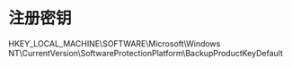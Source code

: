 # 注册密钥

HKEY\_LOCAL\_MACHINE\SOFTWARE\Microsoft\Windows NT\CurrentVersion\SoftwareProtectionPlatform\BackupProductKeyDefault
